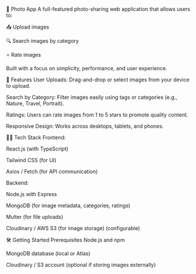 📸 Photo App
A full-featured photo-sharing web application that allows users to:

📤 Upload images

🔍 Search images by category

⭐ Rate images

Built with a focus on simplicity, performance, and user experience.

🚀 Features
User Uploads: Drag-and-drop or select images from your device to upload.

Search by Category: Filter images easily using tags or categories (e.g., Nature, Travel, Portrait).

Ratings: Users can rate images from 1 to 5 stars to promote quality content.

Responsive Design: Works across desktops, tablets, and phones.

🧑‍💻 Tech Stack
Frontend:

React.js (with TypeScript)

Tailwind CSS (for UI)

Axios / Fetch (for API communication)

Backend:

Node.js with Express

MongoDB (for image metadata, categories, ratings)

Multer (for file uploads)

Cloudinary / AWS S3 (for image storage) (configurable)

🛠️ Getting Started
Prerequisites
Node.js and npm

MongoDB database (local or Atlas)

Cloudinary / S3 account (optional if storing images externally)

